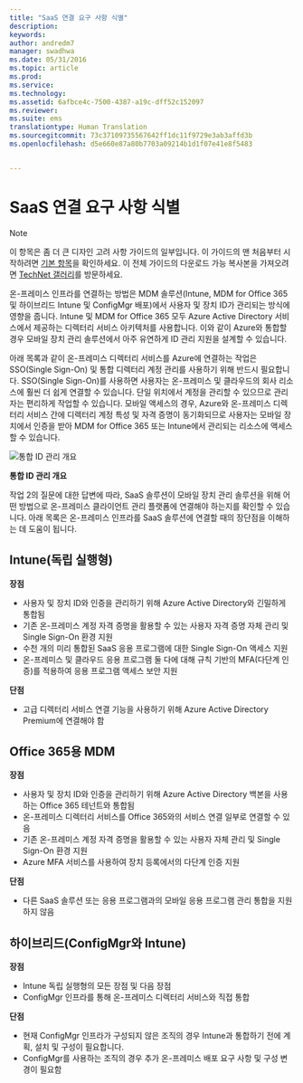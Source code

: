 ```yaml
---
title: "SaaS 연결 요구 사항 식별"
description: 
keywords: 
author: andredm7
manager: swadhwa
ms.date: 05/31/2016
ms.topic: article
ms.prod: 
ms.service: 
ms.technology: 
ms.assetid: 6afbce4c-7500-4387-a19c-dff52c152097
ms.reviewer: 
ms.suite: ems
translationtype: Human Translation
ms.sourcegitcommit: 73c37109735567642ff1dc11f9729e3ab3affd3b
ms.openlocfilehash: d5e660e87a80b7703a09214b1d1f07e41e8f5483


---
```


# SaaS 연결 요구 사항 식별

>[!NOTE]
>이 항목은 좀 더 큰 디자인 고려 사항 가이드의 일부입니다. 이 가이드의 맨 처음부터 시작하려면 [기본 항목](mdm-design-considerations-guide.md)을 확인하세요. 이 전체 가이드의 다운로드 가능 복사본을 가져오려면 [TechNet 갤러리](https://gallery.technet.microsoft.com/Mobile-Device-Management-7d401582)를 방문하세요.

온-프레미스 인프라를 연결하는 방법은 MDM 솔루션(Intune, MDM for Office 365 및 하이브리드 Intune 및 ConfigMgr 배포)에서 사용자 및 장치 ID가 관리되는 방식에 영향을 줍니다. Intune 및 MDM for Office 365 모두 Azure Active Directory 서비스에서 제공하는 디렉터리 서비스 아키텍처를 사용합니다. 이와 같이 Azure와 통합할 경우 모바일 장치 관리 솔루션에서 아주 유연하게 ID 관리 지원을 설계할 수 있습니다.

아래 목록과 같이 온-프레미스 디렉터리 서비스를 Azure에 연결하는 작업은 SSO(Single Sign-On) 및 통합 디렉터리 계정 관리를 사용하기 위해 반드시 필요합니다. SSO(Single Sign-On)를 사용하면 사용자는 온-프레미스 및 클라우드의 회사 리소스에 훨씬 더 쉽게 연결할 수 있습니다. 단일 위치에서 계정을 관리할 수 있으므로 관리자는 편리하게 작업할 수 있습니다. 모바일 액세스의 경우, Azure와 온-프레미스 디렉터리 서비스 간에 디렉터리 계정 특성 및 자격 증명이 동기화되므로 사용자는 모바일 장치에서 인증을 받아 MDM for Office 365 또는 Intune에서 관리되는 리소스에 액세스할 수 있습니다.

![통합 ID 관리 개요](./media/MDM_Figure_15.png)

**통합 ID 관리 개요**

작업 2의 질문에 대한 답변에 따라, SaaS 솔루션이 모바일 장치 관리 솔루션을 위해 어떤 방법으로 온-프레미스 클라이언트 관리 플랫폼에 연결해야 하는지를 확인할 수 있습니다. 아래 목록은 온-프레미스 인프라를 SaaS 솔루션에 연결할 때의 장단점을 이해하는 데 도움이 됩니다.

## Intune(독립 실행형)

**장점**

- 사용자 및 장치 ID와 인증을 관리하기 위해 Azure Active Directory와 긴밀하게 통합됨
- 기존 온-프레미스 계정 자격 증명을 활용할 수 있는 사용자 자격 증명 자체 관리 및 Single Sign-On 환경 지원
- 수천 개의 미리 통합된 SaaS 응용 프로그램에 대한 Single Sign-On 액세스 지원
- 온-프레미스 및 클라우드 응용 프로그램 둘 다에 대해 규칙 기반의 MFA(다단계 인증)를 적용하여 응용 프로그램 액세스 보안 지원

**단점**

- 고급 디렉터리 서비스 연결 기능을 사용하기 위해 Azure Active Directory Premium에 연결해야 함

## Office 365용 MDM

**장점**

- 사용자 및 장치 ID와 인증을 관리하기 위해 Azure Active Directory 백본을 사용하는 Office 365 테넌트와 통합됨
- 온-프레미스 디렉터리 서비스를 Office 365와의 서비스 연결 일부로 연결할 수 있음
- 기존 온-프레미스 계정 자격 증명을 활용할 수 있는 사용자 자체 관리 및 Single Sign-On 환경 지원
- Azure MFA 서비스를 사용하여 장치 등록에서의 다단계 인증 지원

**단점**

- 다른 SaaS 솔루션 또는 응용 프로그램과의 모바일 응용 프로그램 관리 통합을 지원하지 않음

## 하이브리드(ConfigMgr와 Intune)

**장점**

- Intune 독립 실행형의 모든 장점 및 다음 장점
 - ConfigMgr 인프라를 통해 온-프레미스 디렉터리 서비스와 직접 통합

**단점**

- 현재 ConfigMgr 인프라가 구성되지 않은 조직의 경우 Intune과 통합하기 전에 계획, 설치 및 구성이 필요합니다.
- ConfigMgr를 사용하는 조직의 경우 추가 온-프레미스 배포 요구 사항 및 구성 변경이 필요함


<!--HONumber=Jul16_HO3-->


